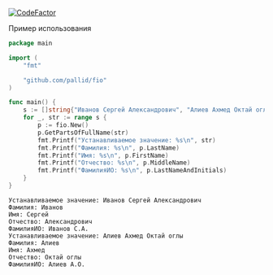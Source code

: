 [![CodeFactor](https://www.codefactor.io/repository/github/pallid/fio/badge)](https://www.codefactor.io/repository/github/pallid/fio)

Пример использования

```go
package main

import (
	"fmt"

	"github.com/pallid/fio"
)

func main() {
	s := []string{"Иванов Сергей Александрович", "Алиев Ахмед Октай оглы"}
	for _, str := range s {
		p := fio.New()
		p.GetPartsOfFullName(str)
		fmt.Printf("Устанавливаемое значение: %s\n", str)
		fmt.Printf("Фамилия: %s\n", p.LastName)
		fmt.Printf("Имя: %s\n", p.FirstName)
		fmt.Printf("Отчество: %s\n", p.MiddleName)
		fmt.Printf("ФамилияИО: %s\n", p.LastNameAndInitials)
	}
}
```

```
Устанавливаемое значение: Иванов Сергей Александрович
Фамилия: Иванов
Имя: Сергей
Отчество: Александрович
ФамилияИО: Иванов С.А.
Устанавливаемое значение: Алиев Ахмед Октай оглы
Фамилия: Алиев
Имя: Ахмед
Отчество: Октай оглы
ФамилияИО: Алиев А.О.
```
